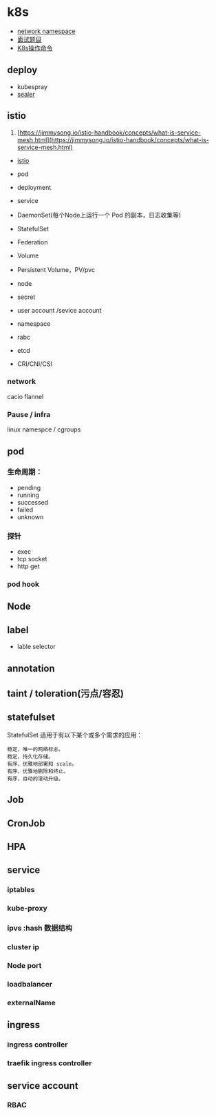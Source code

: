 # k8s
- [network namespace](network.md)
- [面试题目](interview.md)
- [K8s操作命令](K8s操作命令.md)

## deploy
* kubespray
* [sealer](https://github.com/sealerio/sealer#quick-start)
##  istio
1. [https://jimmysong.io/istio-handbook/concepts/what-is-service-mesh.html](https://jimmysong.io/istio-handbook/concepts/what-is-service-mesh.html)

* [istio](istio.md)


* pod
* deployment
* service 
* DaemonSet(每个Node上运行一个 Pod 的副本，日志收集等)
* StatefulSet
* Federation
* Volume
* Persistent Volume，PV/pvc
* node
* secret
* user account /sevice account
* namespace
* rabc
* etcd
* CRI/CNI/CSI
### network
cacio
flannel

### Pause / infra
linux namespce / cgroups

## pod 
### 生命周期： 
* pending
* running
* successed
* failed
* unknown

### 探针
* exec
* tcp socket
* http get 

### pod hook

## Node
## label
* lable selector
## annotation
## taint / toleration(污点/容忍)

## statefulset

StatefulSet 适用于有以下某个或多个需求的应用：

    稳定，唯一的网络标志。
    稳定，持久化存储。
    有序，优雅地部署和 scale。
    有序，优雅地删除和终止。
    有序，自动的滚动升级。

## Job
## CronJob
## HPA

## service
### iptables
### kube-proxy
### ipvs :hash 数据结构
### cluster ip
### Node port
### loadbalancer
### externalName

## ingress

### ingress controller
### traefik ingress controller


## service account 
### RBAC








